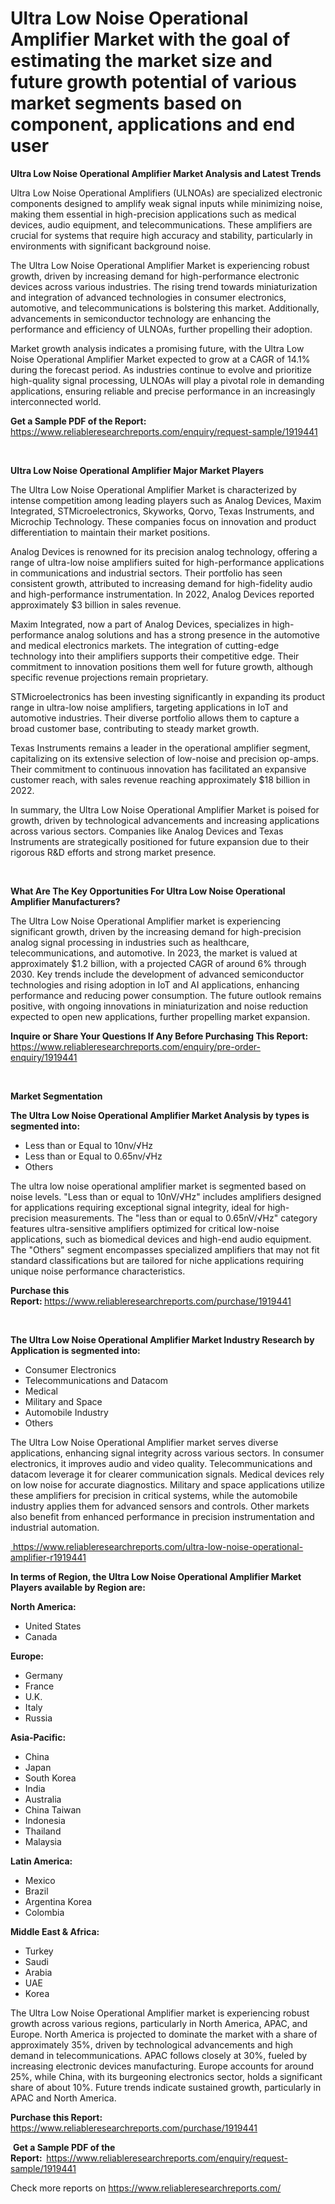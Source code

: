 <p><h1>Ultra Low Noise Operational Amplifier Market with the goal of estimating the market size and future growth potential of various market segments based on component, applications and end user</h1></p><p><strong>Ultra Low Noise Operational Amplifier Market Analysis and Latest Trends</strong></p>
<p><p>Ultra Low Noise Operational Amplifiers (ULNOAs) are specialized electronic components designed to amplify weak signal inputs while minimizing noise, making them essential in high-precision applications such as medical devices, audio equipment, and telecommunications. These amplifiers are crucial for systems that require high accuracy and stability, particularly in environments with significant background noise.</p><p>The Ultra Low Noise Operational Amplifier Market is experiencing robust growth, driven by increasing demand for high-performance electronic devices across various industries. The rising trend towards miniaturization and integration of advanced technologies in consumer electronics, automotive, and telecommunications is bolstering this market. Additionally, advancements in semiconductor technology are enhancing the performance and efficiency of ULNOAs, further propelling their adoption.</p><p>Market growth analysis indicates a promising future, with the Ultra Low Noise Operational Amplifier Market expected to grow at a CAGR of 14.1% during the forecast period. As industries continue to evolve and prioritize high-quality signal processing, ULNOAs will play a pivotal role in demanding applications, ensuring reliable and precise performance in an increasingly interconnected world.</p></p>
<p><strong>Get a Sample PDF of the Report:&nbsp;</strong> <a href="https://www.reliableresearchreports.com/enquiry/request-sample/1919441?utm_campaign=2395&utm_medium=2&utm_source=Github&utm_content=ia&utm_term=10042025&utm_id=ultra-low-noise-operational-amplifier">https://www.reliableresearchreports.com/enquiry/request-sample/1919441</a></p>
<p>&nbsp;</p>
<p><strong>Ultra Low Noise Operational Amplifier Major Market Players</strong></p>
<p><p>The Ultra Low Noise Operational Amplifier Market is characterized by intense competition among leading players such as Analog Devices, Maxim Integrated, STMicroelectronics, Skyworks, Qorvo, Texas Instruments, and Microchip Technology. These companies focus on innovation and product differentiation to maintain their market positions.</p><p>Analog Devices is renowned for its precision analog technology, offering a range of ultra-low noise amplifiers suited for high-performance applications in communications and industrial sectors. Their portfolio has seen consistent growth, attributed to increasing demand for high-fidelity audio and high-performance instrumentation. In 2022, Analog Devices reported approximately $3 billion in sales revenue.</p><p>Maxim Integrated, now a part of Analog Devices, specializes in high-performance analog solutions and has a strong presence in the automotive and medical electronics markets. The integration of cutting-edge technology into their amplifiers supports their competitive edge. Their commitment to innovation positions them well for future growth, although specific revenue projections remain proprietary.</p><p>STMicroelectronics has been investing significantly in expanding its product range in ultra-low noise amplifiers, targeting applications in IoT and automotive industries. Their diverse portfolio allows them to capture a broad customer base, contributing to steady market growth.</p><p>Texas Instruments remains a leader in the operational amplifier segment, capitalizing on its extensive selection of low-noise and precision op-amps. Their commitment to continuous innovation has facilitated an expansive customer reach, with sales revenue reaching approximately $18 billion in 2022.</p><p>In summary, the Ultra Low Noise Operational Amplifier Market is poised for growth, driven by technological advancements and increasing applications across various sectors. Companies like Analog Devices and Texas Instruments are strategically positioned for future expansion due to their rigorous R&D efforts and strong market presence.</p></p>
<p>&nbsp;</p>
<p><strong>What Are The Key Opportunities For Ultra Low Noise Operational Amplifier Manufacturers?</strong></p>
<p><p>The Ultra Low Noise Operational Amplifier market is experiencing significant growth, driven by the increasing demand for high-precision analog signal processing in industries such as healthcare, telecommunications, and automotive. In 2023, the market is valued at approximately $1.2 billion, with a projected CAGR of around 6% through 2030. Key trends include the development of advanced semiconductor technologies and rising adoption in IoT and AI applications, enhancing performance and reducing power consumption. The future outlook remains positive, with ongoing innovations in miniaturization and noise reduction expected to open new applications, further propelling market expansion.</p></p>
<p><strong>Inquire or Share Your Questions If Any Before Purchasing This Report:</strong> <a href="https://www.reliableresearchreports.com/enquiry/pre-order-enquiry/1919441?utm_campaign=2395&utm_medium=2&utm_source=Github&utm_content=ia&utm_term=10042025&utm_id=ultra-low-noise-operational-amplifier">https://www.reliableresearchreports.com/enquiry/pre-order-enquiry/1919441</a></p>
<p>&nbsp;</p>
<p><strong>Market Segmentation</strong></p>
<p><strong>The Ultra Low Noise Operational Amplifier Market Analysis by types is segmented into:</strong></p>
<p><ul><li>Less than or Equal to 10nv/√Hz</li><li>Less than or Equal to 0.65nv/√Hz</li><li>Others</li></ul></p>
<p><p>The ultra low noise operational amplifier market is segmented based on noise levels. "Less than or equal to 10nV/√Hz" includes amplifiers designed for applications requiring exceptional signal integrity, ideal for high-precision measurements. The "less than or equal to 0.65nV/√Hz" category features ultra-sensitive amplifiers optimized for critical low-noise applications, such as biomedical devices and high-end audio equipment. The "Others" segment encompasses specialized amplifiers that may not fit standard classifications but are tailored for niche applications requiring unique noise performance characteristics.</p></p>
<p><strong>Purchase this Report:&nbsp;</strong><a href="https://www.reliableresearchreports.com/purchase/1919441?utm_campaign=2395&utm_medium=2&utm_source=Github&utm_content=ia&utm_term=10042025&utm_id=ultra-low-noise-operational-amplifier">https://www.reliableresearchreports.com/purchase/1919441</a></p>
<p>&nbsp;</p>
<p><strong>The Ultra Low Noise Operational Amplifier Market Industry Research by Application is segmented into:</strong></p>
<p><ul><li>Consumer Electronics</li><li>Telecommunications and Datacom</li><li>Medical</li><li>Military and Space</li><li>Automobile Industry</li><li>Others</li></ul></p>
<p><p>The Ultra Low Noise Operational Amplifier market serves diverse applications, enhancing signal integrity across various sectors. In consumer electronics, it improves audio and video quality. Telecommunications and datacom leverage it for clearer communication signals. Medical devices rely on low noise for accurate diagnostics. Military and space applications utilize these amplifiers for precision in critical systems, while the automobile industry applies them for advanced sensors and controls. Other markets also benefit from enhanced performance in precision instrumentation and industrial automation.</p></p>
<p><a href="https://www.reliableresearchreports.com/ultra-low-noise-operational-amplifier-r1919441?utm_campaign=2395&utm_medium=2&utm_source=Github&utm_content=ia&utm_term=10042025&utm_id=ultra-low-noise-operational-amplifier">&nbsp;https://www.reliableresearchreports.com/ultra-low-noise-operational-amplifier-r1919441</a></p>
<p><strong>In terms of Region, the Ultra Low Noise Operational Amplifier Market Players available by Region are:</strong></p>
<p>
    <p> <strong> North America: </strong>
        <ul>
            <li>United States</li>
            <li>Canada</li>
        </ul>
        </p> 
    <p> <strong> Europe: </strong>
        <ul>
            <li>Germany</li>
            <li>France</li>
            <li>U.K.</li>
            <li>Italy</li>
            <li>Russia</li>
        </ul>
        </p> 
    <p> <strong> Asia-Pacific: </strong>
        <ul>
            <li>China</li>
            <li>Japan</li>
            <li>South Korea</li>
            <li>India</li>
            <li>Australia</li>
            <li>China Taiwan</li>
            <li>Indonesia</li>
            <li>Thailand</li>
            <li>Malaysia</li>
        </ul>
        </p> 
    <p> <strong> Latin America: </strong>
        <ul>
            <li>Mexico</li>
            <li>Brazil</li>
            <li>Argentina Korea</li>
            <li>Colombia</li>
        </ul>
        </p> 
    <p> <strong> Middle East & Africa: </strong>
        <ul>
            <li>Turkey</li>
            <li>Saudi</li>
            <li>Arabia</li>
            <li>UAE</li>
            <li>Korea</li>
        </ul>
    </p>
    </p>
<p><p>The Ultra Low Noise Operational Amplifier market is experiencing robust growth across various regions, particularly in North America, APAC, and Europe. North America is projected to dominate the market with a share of approximately 35%, driven by technological advancements and high demand in telecommunications. APAC follows closely at 30%, fueled by increasing electronic devices manufacturing. Europe accounts for around 25%, while China, with its burgeoning electronics sector, holds a significant share of about 10%. Future trends indicate sustained growth, particularly in APAC and North America.</p></p>
<p><strong>Purchase this Report: </strong><a href="https://www.reliableresearchreports.com/purchase/1919441?utm_campaign=2395&utm_medium=2&utm_source=Github&utm_content=ia&utm_term=10042025&utm_id=ultra-low-noise-operational-amplifier">https://www.reliableresearchreports.com/purchase/1919441</a></p>
<p>&nbsp;<strong>Get a Sample PDF of the Report:&nbsp;&nbsp;</strong><a href="https://www.reliableresearchreports.com/enquiry/request-sample/1919441?utm_campaign=2395&utm_medium=2&utm_source=Github&utm_content=ia&utm_term=10042025&utm_id=ultra-low-noise-operational-amplifier">https://www.reliableresearchreports.com/enquiry/request-sample/1919441</a></p>
<p><strong></strong></p>
<p>Check more reports on <a href="https://www.reliableresearchreports.com/?utm_campaign=2395&utm_medium=2&utm_source=Github&utm_content=ia&utm_term=10042025&utm_id=ultra-low-noise-operational-amplifier">https://www.reliableresearchreports.com/</a></p>